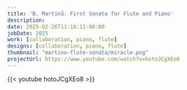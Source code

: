 ```yaml
---
title: 'B. Martinů: First Sonata for Flute and Piano'
description: 
date: 2025-02-26T11:18:11-08:00
jobDate: 2025
work: [collaboration, piano, flute]
designs: [collaboration, piano, flute]
thumbnail: "martinu-flute-sonata/miracle.png"
projectUrl: https://www.youtube.com/watch?v=hotoJCgXEo8
---
```


{{< youtube hotoJCgXEo8 >}}